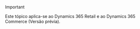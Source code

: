 > [!IMPORTANT]
> Este tópico aplica-se ao Dynamics 365 Retail e ao Dynamics 365 Commerce (Versão prévia).

